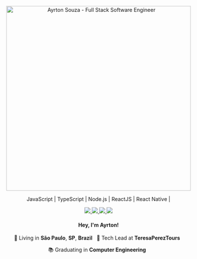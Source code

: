 <p align="center">
  <img src="https://user-images.githubusercontent.com/30063455/88415443-e3ed2b80-cdb4-11ea-965c-84a8a0af04fb.png" width="500"
  alt="Ayrton Souza - Full Stack Software Engineer" />
</p>

<p align="center">
  JavaScript | TypeScript | Node.js | ReactJS | React Native |
</p>

<p align="center">

  <a href="https://web.whatsapp.com/send?phone=+5511941800859" alt="WhatsApp" target="blank">
    <img src="https://img.shields.io/badge/-WhatsApp-000000?style=flat-square&logo=WhatsApp&logoColor=white" />
  </a>

  <a href="mailto:ayrtonsouza@icloud.com" alt="iCloud" target="blank">
    <img src="https://img.shields.io/badge/-Apple-000000?style=flat-square&logo=apple&logoColor=white" />
  </a>

  <a href="https://www.linkedin.com/in/ayrtonsouza" alt="LinkedIn" target="blank">
    <img src="https://img.shields.io/badge/-LinkedIn-000000?style=flat-square&logo=Linkedin&logoColor=white" />
  </a>

  <a href="https://github.com/ayrtonbsouza" alt="GitHub" target="blank">
    <img src="https://img.shields.io/badge/-GitHub-000000?style=flat-square&logo=Github&logoColor=white" />
  </a>

</p>

<h4 align="center">
  Hey, I'm Ayrton!
</h4>
<p align="center">
  📌 Living in <b>São Paulo</b>, <b>SP</b>, <b>Brazil</b> &nbsp; 💼 Tech Lead at <b>TeresaPerezTours</b> &nbsp;
</p>
<p align="center">
  📚 Graduating in <b>Computer Engineering</b> &nbsp;
</p>
